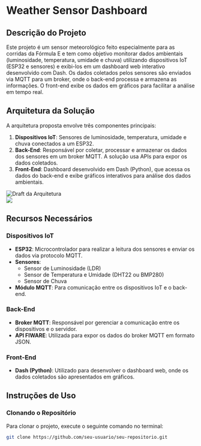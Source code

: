 # Weather Sensor Dashboard

## Descrição do Projeto

Este projeto é um sensor meteorológico feito especialmente para as corridas da Fórmula E e tem como objetivo monitorar dados ambientais (luminosidade, temperatura, umidade e chuva) utilizando dispositivos IoT (ESP32 e sensores) e exibi-los em um dashboard web interativo desenvolvido com Dash. Os dados coletados pelos sensores são enviados via MQTT para um broker, onde o back-end processa e armazena as informações. O front-end exibe os dados em gráficos para facilitar a análise em tempo real.

## Arquitetura da Solução

A arquitetura proposta envolve três componentes principais:

1. **Dispositivos IoT**: Sensores de luminosidade, temperatura, umidade e chuva conectados a um ESP32.
2. **Back-End**: Responsável por coletar, processar e armazenar os dados dos sensores em um broker MQTT. A solução usa APIs para expor os dados coletados.
3. **Front-End**: Dashboard desenvolvido em Dash (Python), que acessa os dados do back-end e exibe gráficos interativos para análise dos dados ambientais.

![Draft da Arquitetura](./img/arquitetura-iot.png)  
<img src="/img/arquitetura-iot.png">

## Recursos Necessários

### Dispositivos IoT
- **ESP32**: Microcontrolador para realizar a leitura dos sensores e enviar os dados via protocolo MQTT.
- **Sensores**:
  - Sensor de Luminosidade (LDR)
  - Sensor de Temperatura e Umidade (DHT22 ou BMP280)
  - Sensor de Chuva
- **Módulo MQTT**: Para comunicação entre os dispositivos IoT e o back-end.

### Back-End
- **Broker MQTT**: Responsável por gerenciar a comunicação entre os dispositivos e o servidor.
- **API FIWARE**: Utilizada para expor os dados do broker MQTT em formato JSON.

### Front-End
- **Dash (Python)**: Utilizado para desenvolver o dashboard web, onde os dados coletados são apresentados em gráficos.

## Instruções de Uso

### Clonando o Repositório
Para clonar o projeto, execute o seguinte comando no terminal:
```bash
git clone https://github.com/seu-usuario/seu-repositorio.git
